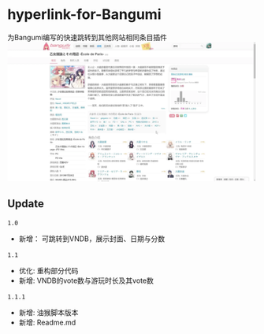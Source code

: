 # hyperlink-for-Bangumi
为Bangumi编写的快速跳转到其他网站相同条目插件
![example](example.webp)


## Update

`1.0`
-  新增： 可跳转到VNDB，展示封面、日期与分数
  
`1.1`
- 优化: 重构部分代码
- 新增: VNDB的vote数与游玩时长及其vote数

`1.1.1`
- 新增: 油猴脚本版本
- 新增: Readme.md